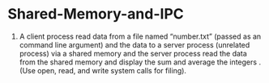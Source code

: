 # Shared-Memory-and-IPC
1.	A client process read data from a file named “number.txt” (passed as an command line argument) and the data to a server process (unrelated process) via a shared memory and the server process read the data from the shared memory and display the sum and average the integers . (Use open, read, and write system calls for filing).
